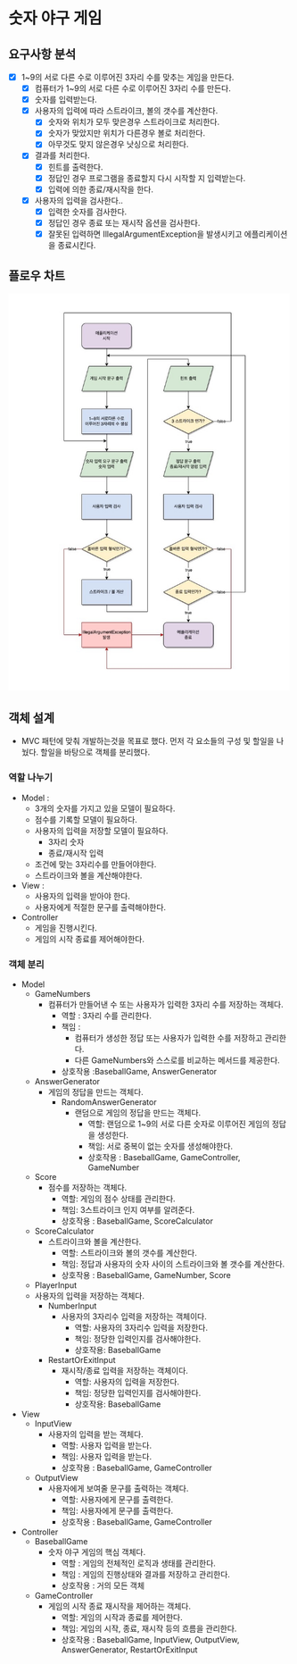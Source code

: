 
# 숫자 야구 게임

## 요구사항 분석

- [x] 1~9의 서로 다른 수로 이루어진 3자리 수를 맞추는 게임을 만든다.
  - [x] 컴퓨터가 1~9의 서로 다른 수로 이루어진 3자리 수를 만든다.
  - [x] 숫자를 입력받는다.
  - [x] 사용자의 입력에 따라 스트라이크, 볼의 갯수를 계산한다.
    - [x] 숫자와 위치가 모두 맞은경우 스트라이크로 처리한다. 
    - [x] 숫자가 맞았지만 위치가 다른경우 볼로 처리한다.
    - [x] 아무것도 맞지 않은경우 낫싱으로 처리한다.
  - [x] 결과를 처리한다.
    - [x] 힌트를 출력한다.
    - [x] 정답인 경우 프로그램을 종료할지 다시 시작할 지 입력받는다.
    - [x] 입력에 의한 종료/재시작을 한다.
  - [x] 사용자의 입력을 검사한다..
    - [x] 입력한 숫자를 검사한다.
    - [x] 정답인 경우 종료 또는 재시작 옵션을 검사한다.
    - [x] 잘못된 입력하면 IllegalArgumentException을 발생시키고 에플리케이션을 종료시킨다.

## 플로우 차트
![flow chart](./asset/java-baseball-6-flowchart.jpg)

## 객체 설계
- MVC 패턴에 맞춰 개발하는것을 목표로 했다. 먼저 각 요소들의 구성 및 할일을 나눴다. 할일을 바탕으로 객체를 분리했다. 

### 역할 나누기
- Model :
  - 3개의 숫자를 가지고 있을 모델이 필요하다.
  - 점수를 기록할 모델이 필요하다.
  - 사용자의 입력을 저장할 모델이 필요하다.
    - 3자리 숫자
    - 종료/재시작 입력
  - 조건에 맞는 3자리수를 만들어야한다.
  - 스트라이크와 볼을 계산해야한다.
- View : 
  - 사용자의 입력을 받아야 한다.
  - 사용자에게 적절한 문구를 출력해야한다.
- Controller
  - 게임을 진행시킨다.
  - 게임의 시작 종료를 제어해야한다.

### 객체 분리
- Model
  - GameNumbers
    - 컴퓨터가 만들어낸 수 또는 사용자가 입력한 3자리 수를 저장하는 객체다.
      - 역할 : 3자리 수를 관리한다.
      - 책임 :
        - 컴퓨터가 생성한 정답 또는 사용자가 입력한 수를 저장하고 관리한다.
        - 다른 GameNumbers와 스스로를 비교하는 메서드를 제공한다.
      - 상호작용 :BaseballGame, AnswerGenerator
  - AnswerGenerator
    - 게임의 정답을 만드는 객체다.
      - RandomAnswerGenerator
        - 랜덤으로 게임의 정답을 만드는 객체다.
          - 역할: 랜덤으로 1~9의 서로 다른 숫자로 이루어진 게임의 정답을 생성한다.
          - 책임: 서로 중복이 없는 숫자를 생성해야한다.
          - 상호작용 : BaseballGame, GameController, GameNumber
  - Score
    - 점수를 저장하는 객체다.
      - 역할: 게임의 점수 상태를 관리한다.
      - 책임: 3스트라이크 인지 여부를 알려준다.
      - 상호작용 : BaseballGame, ScoreCalculator
  - ScoreCalculator
    - 스트라이크와 볼을 계산한다.
      - 역할: 스트라이크와 볼의 갯수를 계산한다.
      - 책임: 정답과 사용자의 숫자 사이의 스트라이크와 볼 갯수를 계산한다.
      - 상호작용 : BaseballGame, GameNumber, Score
  - PlayerInput
  - 사용자의 입력을 저장하는 객체다.
    - NumberInput
      - 사용자의 3자리수 입력을 저장하는 객체이다.
        - 역할: 사용자의 3자리수 입력을 저장한다.
        - 책임: 정당한 입력인지를 검사해야한다.
        - 상호작용: BaseballGame
    - RestartOrExitInput
      - 재시작/종료 입력을 저장하는 객체이다.
        - 역할: 사용자의 입력을 저장한다.
        - 책임: 정당한 입력인지를 검사해야한다.
        - 상호작용: BaseballGame
- View
  - InputView
    - 사용자의 입력을 받는 객체다.
      - 역할: 사용자 입력을 받는다.
      - 책임: 사용자 입력을 받는다.
      - 상호작용 : BaseballGame, GameController
  - OutputView
    - 사용자에게 보여줄 문구를 출력하는 객체다.
      - 역할: 사용자에게 문구를 출력한다.
      - 책임: 사용자에게 문구를 출력한다.
      - 상호작용 : BaseballGame, GameController
- Controller
  - BaseballGame
    - 숫자 야구 게임의 핵심 객체다.
      - 역할 : 게임의 전체적인 로직과 생태를 관리한다.
      - 책임 : 게임의 진행상태와 결과를 저장하고 관리한다.
      - 상호작용 : 거의 모든 객체
  - GameController
    - 게임의 시작 종료 재시작을 제어하는 객체다.
      - 역할: 게임의 시작과 종료를 제어한다.
      - 책임: 게임의 시작, 종료, 재시작 등의 흐름을 관리한다.
      - 상호작용 : BaseballGame, InputView, OutputView, AnswerGenerator, RestartOrExitInput 

